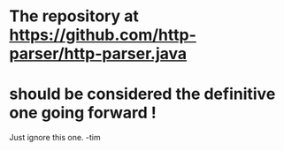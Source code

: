 The repository at https://github.com/http-parser/http-parser.java
=================================================================
should be considered the definitive one going forward !
=======================================================
Just ignore this one. 
   -tim
